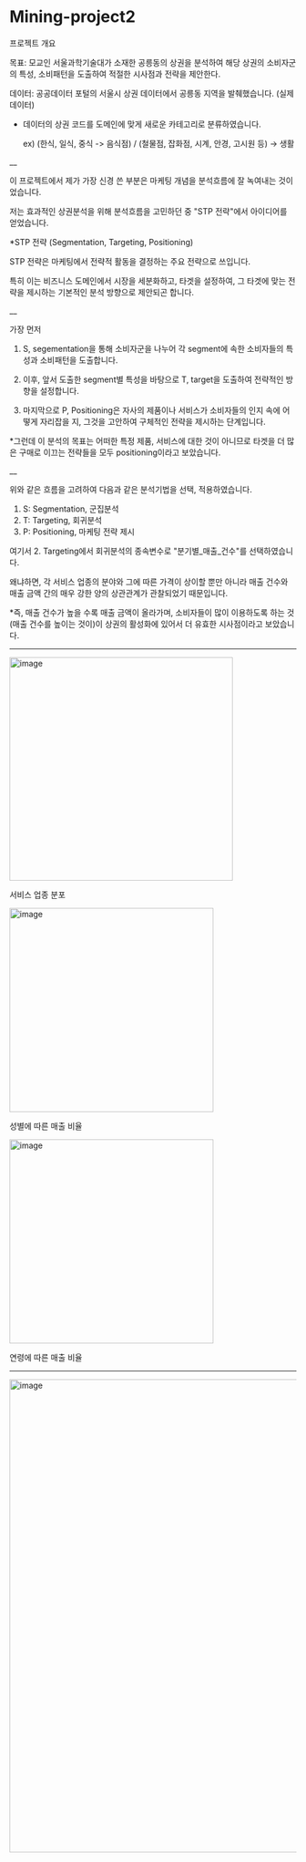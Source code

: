 # Mining-project2

프로젝트 개요

목표: 모교인 서울과학기술대가 소재한 공릉동의 상권을 분석하여 해당 상권의 소비자군의 특성, 소비패턴을 도출하여 적절한 시사점과 전략을 제안한다.

데이터: 공공데이터 포털의 서울시 상권 데이터에서 공릉동 지역을 발췌했습니다. (실제 데이터)

- 데이터의 상권 코드를 도메인에 맞게 새로운 카테고리로 분류하였습니다. 

  ex) (한식, 일식, 중식 -> 음식점) / (철물점, 잡화점, 시계, 안경, 고시원 등) -> 생활
  
__

이 프로젝트에서 제가 가장 신경 쓴 부분은 마케팅 개념을 분석흐름에 잘 녹여내는 것이었습니다.

저는 효과적인 상권분석을 위해 분석흐름을 고민하던 중 "STP 전략"에서 아이디어를 얻었습니다.

*STP 전략 (Segmentation, Targeting, Positioning)

STP 전략은 마케팅에서 전략적 활동을 결정하는 주요 전략으로 쓰입니다.

특히 이는 비즈니스 도메인에서 시장을 세분화하고, 타겟을 설정하여, 그 타겟에 맞는 전략을 제시하는 기본적인 분석 방향으로 제안되곤 합니다.

__

가장 먼저 

1. S, segementation을 통해 소비자군을 나누어 각 segment에 속한 소비자들의 특성과 소비패턴을 도출합니다.

2. 이후, 앞서 도출한 segment별 특성을 바탕으로 T, target을 도출하여 전략적인 방향을 설정합니다.

3. 마지막으로 P, Positioning은 자사의 제품이나 서비스가 소비자들의 인지 속에 어떻게 자리잡을 지, 그것을 고안하여 구체적인 전략을 제시하는 단계입니다.

*그런데 이 분석의 목표는 어떠한 특정 제품, 서비스에 대한 것이 아니므로 타겟을 더 많은 구매로 이끄는 전략들을 모두 positioning이라고 보았습니다.

__

위와 같은 흐름을 고려하여 다음과 같은 분석기법을 선택, 적용하였습니다.

1. S: Segmentation, 군집분석
2. T: Targeting, 회귀분석
3. P: Positioning, 마케팅 전략 제시

여기서 2. Targeting에서 회귀분석의 종속변수로 "분기별_매출_건수"를 선택하였습니다.

왜냐하면, 각 서비스 업종의 분야와 그에 따른 가격이 상이할 뿐만 아니라 매출 건수와 매출 금액 간의 매우 강한 양의 상관관계가 관찰되었기 때문입니다.

*즉, 매출 건수가 높을 수록 매출 금액이 올라가며, 소비자들이 많이 이용하도록 하는 것(매출 건수를 높이는 것이)이 상권의 활성화에 있어서 더 유효한 시사점이라고 보았습니다.

__________

<img width="392" alt="image" src="https://user-images.githubusercontent.com/121419113/218412543-cdda993c-fc0e-471e-8eca-b3016dadd16f.png">

서비스 업종 분포 

<img width="358" alt="image" src="https://user-images.githubusercontent.com/121419113/218412663-58708915-ea06-4741-835f-bc122478b6fb.png">

성별에 따른 매출 비율

<img width="358" alt="image" src="https://user-images.githubusercontent.com/121419113/218412724-9e91f8c1-8064-44fa-ad1f-45467b43d048.png">

연령에 따른 매출 비율

_____

<img width="830" alt="image" src="https://user-images.githubusercontent.com/121419113/218412310-a572f964-823b-4967-9f14-e0eb0bd10061.png">



